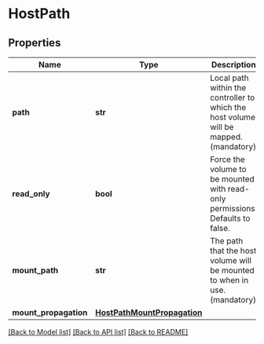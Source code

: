 # HostPath

## Properties
Name | Type | Description | Notes
------------ | ------------- | ------------- | -------------
**path** | **str** | Local path within the controller to which the host volume will be mapped. (mandatory) | [optional] 
**read_only** | **bool** | Force the volume to be mounted with read-only permissions. Defaults to false. | [optional] [default to True]
**mount_path** | **str** | The path that the host volume will be mounted to when in use. (mandatory) | [optional] 
**mount_propagation** | [**HostPathMountPropagation**](HostPathMountPropagation.md) |  | [optional] 

[[Back to Model list]](../README.md#documentation-for-models) [[Back to API list]](../README.md#documentation-for-api-endpoints) [[Back to README]](../README.md)

